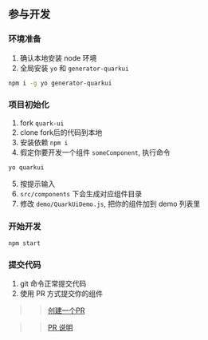 ## 参与开发

### 环境准备

1. 确认本地安装 node 环境
2. 全局安装 `yo` 和 `generator-quarkui`
```sh
npm i -g yo generator-quarkui
```

### 项目初始化
1. fork `quark-ui`
2. clone fork后的代码到本地
3. 安装依赖 `npm i`
4. 假定你要开发一个组件 `someComponent`, 执行命令 
  ```sh
  yo quarkui
  ```
5. 按提示输入
6. `src/components` 下会生成对应组件目录
7. 修改 `demo/QuarkUiDemo.js`, 把你的组件加到 demo 列表里

### 开始开发
```
npm start
```

### 提交代码
1. git 命令正常提交代码
2. 使用 PR 方式提交你的组件

>> [创建一个PR](https://github.com/geeeeeeeeek/git-recipes/wiki/3.3-%E5%88%9B%E5%BB%BAPull-Request)

>> [PR 说明](https://www.zhihu.com/question/21682976)
